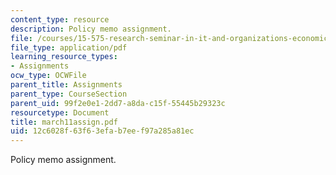 ```yaml
---
content_type: resource
description: Policy memo assignment.
file: /courses/15-575-research-seminar-in-it-and-organizations-economic-perspectives-spring-2004/12c6028f63f63efab7eef97a285a81ec_march11assign.pdf
file_type: application/pdf
learning_resource_types:
- Assignments
ocw_type: OCWFile
parent_title: Assignments
parent_type: CourseSection
parent_uid: 99f2e0e1-2dd7-a8da-c15f-55445b29323c
resourcetype: Document
title: march11assign.pdf
uid: 12c6028f-63f6-3efa-b7ee-f97a285a81ec
---
```

Policy memo assignment.

